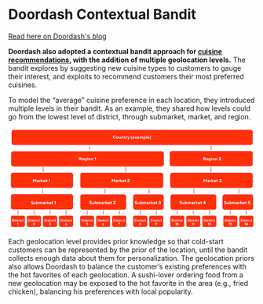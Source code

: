 # Doordash Contextual Bandit

[Read here on Doordash's blog](https://doordash.engineering/2020/01/27/personalized-cuisine-filter/)

**Doordash also adopted a contextual bandit approach for [cuisine recommendations](https://doordash.engineering/2020/01/27/personalized-cuisine-filter/), with the addition of multiple geolocation levels.** The bandit explores by suggesting new cuisine types to customers to gauge their interest, and exploits to recommend customers their most preferred cuisines.

To model the “average” cuisine preference in each location, they introduced multiple levels in their bandit. As an example, they shared how levels could go from the lowest level of district, through submarket, market, and region.

![/img/content-concepts-case-studies-raw-case-studies-doordash-contextual-bandit-untitled.png](/img/content-concepts-case-studies-raw-case-studies-doordash-contextual-bandit-untitled.png)

Each geolocation level provides prior knowledge so that cold-start customers can be represented by the prior of the location, until the bandit collects enough data about them for personalization. The geolocation priors also allows Doordash to balance the customer’s existing preferences with the hot favorites of each geolocation. A sushi-lover ordering food from a new geolocation may be exposed to the hot favorite in the area (e.g., fried chicken), balancing his preferences with local popularity.